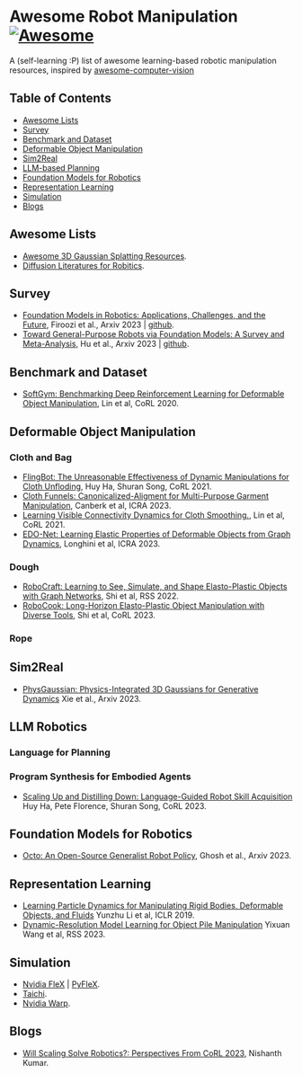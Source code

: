 # Awesome Robot Manipulation [![Awesome](https://cdn.rawgit.com/sindresorhus/awesome/d7305f38d29fed78fa85652e3a63e154dd8e8829/media/badge.svg)](https://github.com/sindresorhus/awesome)

A (self-learning :P) list of awesome learning-based robotic manipulation resources, inspired by [awesome-computer-vision](https://github.com/jbhuang0604/awesome-computer-vision)

## Table of Contents
- [Awesome Lists](#awesome-lists)
- [Survey](#survey)
- [Benchmark and Dataset](#benchmark-and-dataset)
- [Deformable Object Manipulation](#deformable-object-manipulation)
- [Sim2Real](#sim2real)
- [LLM-based Planning](#llm-based-planning)
- [Foundation Models for Robotics](#foundation-models-for-robotics)
- [Representation Learning](#representation-learning)
- [Simulation](#simulation)
- [Blogs](#blogs)


## Awesome Lists

- [Awesome 3D Gaussian Splatting Resources](https://github.com/MrNeRF/awesome-3D-gaussian-splatting). 
- [Diffusion Literatures for Robitics](https://github.com/mbreuss/diffusion-literature-for-robotics). 

## Survey

- [Foundation Models in Robotics: Applications, Challenges, and the Future](https://arxiv.org/abs/2312.07843), Firoozi et al., Arxiv 2023 | [github](https://github.com/robotics-survey/Awesome-Robotics-Foundation-Models). 
- [Toward General-Purpose Robots via Foundation Models: A Survey and Meta-Analysis](https://robotics-fm-survey.github.io/), Hu et al., Arxiv 2023 | [github](https://github.com/JeffreyYH/robotics-fm-survey). 

## Benchmark and Dataset

- [SoftGym: Benchmarking Deep Reinforcement Learning for Deformable Object Manipulation](https://sites.google.com/view/softgym/home), Lin et al, CoRL 2020. 

## Deformable Object Manipulation

### Cloth and Bag

- [FlingBot: The Unreasonable Effectiveness of Dynamic Manipulations for Cloth Unfloding](https://flingbot.cs.columbia.edu/), Huy Ha, Shuran Song, CoRL 2021. 
- [Cloth Funnels: Canonicalized-Aligment for Multi-Purpose Garment Manipulation](https://clothfunnels.cs.columbia.edu/), Canberk et al, ICRA 2023.
- [Learning Visible Connectivity Dynamics for Cloth Smoothing.](https://sites.google.com/view/vcd-cloth/home), Lin et al, CoRL 2021. 
- [EDO-Net: Learning Elastic Properties of Deformable Objects from Graph Dynamics](https://arxiv.org/abs/2209.08996), Longhini et al, ICRA 2023. 

### Dough

- [RoboCraft: Learning to See, Simulate, and Shape Elasto-Plastic Objects with Graph Networks](http://hxu.rocks/robocraft/), Shi et al, RSS 2022.
- [RoboCook: Long-Horizon Elasto-Plastic Object Manipulation with Diverse Tools](https://hshi74.github.io/robocook/), Shi et al, CoRL 2023. 

### Rope

## Sim2Real

- [PhysGaussian: Physics-Integrated 3D Gaussians for Generative Dynamics](https://xpandora.github.io/PhysGaussian/) Xie et al., Arxiv 2023. 

## LLM Robotics

### Language for Planning

### Program Synthesis for Embodied Agents

- [Scaling Up and Distilling Down: Language-Guided Robot Skill Acquisition](https://www.cs.columbia.edu/~huy/scalingup/) Huy Ha, Pete Florence, Shuran Song, CoRL 2023. 

## Foundation Models for Robotics

- [Octo: An Open-Source Generalist Robot Policy](https://octo-models.github.io/), Ghosh et al., Arxiv 2023.  

## Representation Learning

- [Learning Particle Dynamics for Manipulating Rigid Bodies, Deformable Objects, and Fluids](http://dpi.csail.mit.edu/) Yunzhu Li et al, ICLR 2019.
- [Dynamic-Resolution Model Learning for Object Pile Manipulation](https://robopil.github.io/dyn-res-pile-manip/) Yixuan Wang et al, RSS 2023. 

## Simulation

- [Nvidia FleX](https://gameworksdocs.nvidia.com/FleX/1.2/lib_docs/manual.html) | [PyFleX](https://github.com/YunzhuLi/PyFleX). 
- [Taichi](https://github.com/taichi-dev/taichi_elements).
- [Nvidia Warp](https://github.com/NVIDIA/warp).

## Blogs

- [Will Scaling Solve Robotics?: Perspectives From CoRL 2023](https://nishanthjkumar.com/Will-Scaling-Solve-Robotics-Perspectives-from-CoRL-2023/), Nishanth Kumar. 

